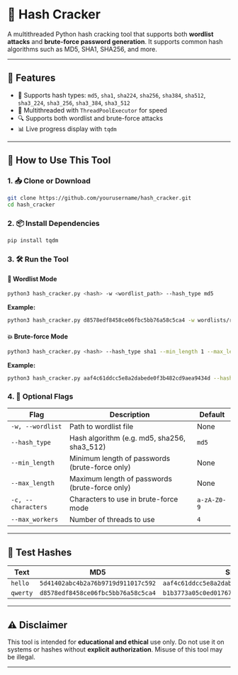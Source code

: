 
# 🔐 Hash Cracker

A multithreaded Python hash cracking tool that supports both **wordlist attacks** and **brute-force password generation**. It supports common hash algorithms such as MD5, SHA1, SHA256, and more.

---

## 🚀 Features

- 🔢 Supports hash types: `md5`, `sha1`, `sha224`, `sha256`, `sha384`, `sha512`, `sha3_224`, `sha3_256`, `sha3_384`, `sha3_512`
- 🚀 Multithreaded with `ThreadPoolExecutor` for speed
- 🔍 Supports both wordlist and brute-force attacks
- 📊 Live progress display with `tqdm`

---

## 🧭 How to Use This Tool

### 1. 📥 Clone or Download
```bash
git clone https://github.com/yourusername/hash_cracker.git
cd hash_cracker
```

### 2. 📦 Install Dependencies
```bash
pip install tqdm
```

### 3. 🛠️ Run the Tool

#### 🔑 Wordlist Mode
```bash
python3 hash_cracker.py <hash> -w <wordlist_path> --hash_type md5
```

**Example:**
```bash
python3 hash_cracker.py d8578edf8458ce06fbc5bb76a58c5ca4 -w wordlists/rockyou.txt --hash_type md5
```

#### 💥 Brute-force Mode
```bash
python3 hash_cracker.py <hash> --hash_type sha1 --min_length 1 --max_length 5
```

**Example:**
```bash
python3 hash_cracker.py aaf4c61ddcc5e8a2dabede0f3b482cd9aea9434d --hash_type sha1 --min_length 1 --max_length 5
```

### 4. 🧪 Optional Flags

| Flag               | Description                                      | Default                |
|--------------------|--------------------------------------------------|------------------------|
| `-w, --wordlist`   | Path to wordlist file                            | None                   |
| `--hash_type`      | Hash algorithm (e.g. md5, sha256, sha3_512)      | `md5`                  |
| `--min_length`     | Minimum length of passwords (brute-force only)   | None                   |
| `--max_length`     | Maximum length of passwords (brute-force only)   | None                   |
| `-c, --characters` | Characters to use in brute-force mode            | `a-zA-Z0-9`            |
| `--max_workers`    | Number of threads to use                         | `4`                    |

---



## 🧪 Test Hashes

| Text     | MD5                                | SHA1                                      |
|----------|------------------------------------|-------------------------------------------|
| `hello`  | `5d41402abc4b2a76b9719d911017c592` | `aaf4c61ddcc5e8a2dabede0f3b482cd9aea9434d` |
| `qwerty` | `d8578edf8458ce06fbc5bb76a58c5ca4` | `b1b3773a05c0ed0176787a4f1574ff0075f7521e` |

---

## ⚠️ Disclaimer

This tool is intended for **educational and ethical** use only. Do not use it on systems or hashes without **explicit authorization**. Misuse of this tool may be illegal.

---

